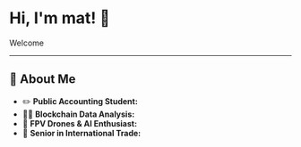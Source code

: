# Hi, I'm mat! 👋

Welcome

---
## 🐧 About Me

- ✏️ **Public Accounting Student:**  
- ⛓️‍💥 **Blockchain Data Analysis:** 
- 🚁 **FPV Drones & AI Enthusiast:** 
- 💼 **Senior in International Trade:** 
